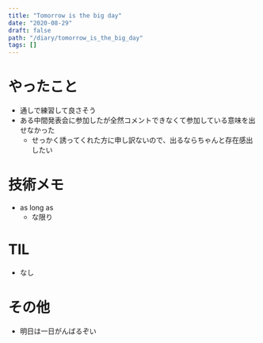 ```yaml
---
title: "Tomorrow is the big day"
date: "2020-08-29"
draft: false
path: "/diary/tomorrow_is_the_big_day"
tags: []
---
```


# やったこと

+ 通しで練習して良さそう
+ ある中間発表会に参加したが全然コメントできなくて参加している意味を出せなかった
  + せっかく誘ってくれた方に申し訳ないので、出るならちゃんと存在感出したい

# 技術メモ

+ as long as
  + な限り

# TIL

+ なし

# その他

+ 明日は一日がんばるぞい
